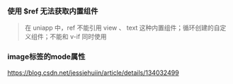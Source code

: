 ### 使用 $ref 无法获取内置组件

> 在 uniapp  中，ref 不能引用 view 、 text 这种内置组件；循环创建的自定义组件；不能和 v-if 同时使用



### image标签的mode属性

https://blog.csdn.net/jessiehuiin/article/details/134032499